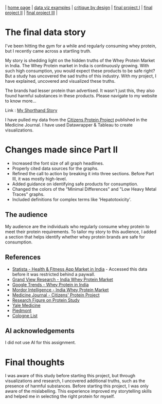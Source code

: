 | [home page](https://nandini-mahurkar.github.io/nandini-dataviz-portfolio/) | [data viz examples](dataviz-examples) | [critique by design](critique-by-design) | [final project I](final-project-part-one) | [final project II](final-project-part-two) | [final project III](final-project-part-three) |

# The final data story

I've been hitting the gym for a while and regularly consuming whey protein, but I recently came across a startling truth. 

My story is shedding light on the hidden truths of the Whey Protein Market in India. The Whey Protein market in India is continuously growing. With such high consumption, you would expect these products to be safe right? But a study has uncovered the sad truths of this industry. With my project, I have explained, uncovered and visualized these truths. 

The brands had lesser protein than advertised. It wasn't just this, they also found harmful substances in these products. Please navigate to my website to know more...

Link : [My Shorthand Story](https://carnegiemellon.shorthandstories.com/dark-side-of-indias-whey-protein-market/index.html)

I have pulled my data from the [Citizens Protein Project](https://journals.lww.com/md-journal/fulltext/2024/04050/citizens_protein_project__a_self_funded,.15.aspx) published in the Medicine Journal. I have used Datawrapper & Tableau to create visualizations.

# Changes made since Part II

- Increased the font size of all graph headlines.  
- Properly cited data sources for the graphs.  
- Refined the call to action by breaking it into three sections. Before Part III, it was mostly high-level.  
- Added guidance on identifying safe products for consumption.  
- Changed the colors of the "Minimal Differences" and "Low Heavy Metal Traces" graphs.  
- Included definitions for complex terms like 'Hepatotoxicity'.  

## The audience

My audience are the individuals who regularly consume whey protein to meet their protein requirements. To tailor my story to this audience, I added a section that helps identify whether whey protein brands are safe for consumption.

## References

- [Statista - Health & Fitness App Market in India](https://www.statista.com/outlook/amo/app/health-fitness/india#revenue) - Accessed this data before it was restricted behind a paywall.
- [Grand View Research - India Whey Protein Market](https://www.grandviewresearch.com/horizon/outlook/whey-protein-market/india)  
- [Google Trends - Whey Protein in India](https://trends.google.com/trends/explore?date=all&geo=IN&q=whey%20protein&hl=en-US)  
- [Mordor Intelligence - India Whey Protein Market](https://www.mordorintelligence.com/industry-reports/india-whey-protein-market)  
- [Medicine Journal - Citizens' Protein Project](https://journals.lww.com/md-journal/fulltext/2024/04050/citizens_protein_project__a_self_funded,.15.aspx)  
- [Research Figure on Protein Study](https://pmc.ncbi.nlm.nih.gov/articles/PMC10994440/figure/SD3/)
- [Yale Medicine](https://www.yalemedicine.org/clinical-keywords/hepatotoxicity#:~:text=Definition,in%20severe%20cases%2C%20liver%20failure.)
- [Piedmont](https://www.piedmont.org/living-real-change/how-to-choose-the-healthiest-protein-powder)
- [Cologne List](https://www.koelnerliste.com/en/product-database)

## AI acknowledgements
I did not use AI for this assignment.

# Final thoughts

I was aware of this study before starting this project, but through visualizations and research, I uncovered additional truths, such as the presence of harmful substances. Before starting this project, I was only aware of the mislabelling. This experience improved my storytelling skills and helped me in selecting the right protein for myself.
